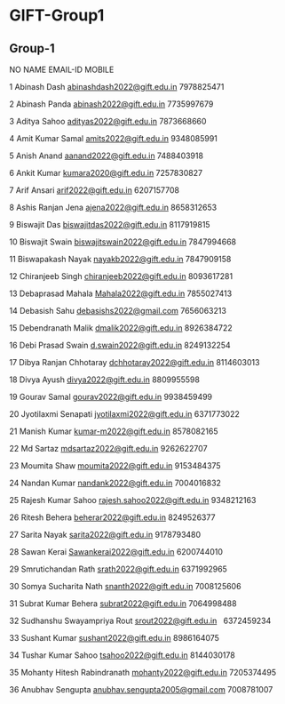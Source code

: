 # GIFT-Group1
## Group-1
NO  NAME                        EMAIL-ID                        MOBILE

1   Abinash Dash                abinashdash2022@gift.edu.in     7978825471

2   Abinash Panda               abinash2022@gift.edu.in         7735997679

3   Aditya Sahoo                adityas2022@gift.edu.in         7873668660

4   Amit Kumar Samal            amits2022@gift.edu.in           9348085991

5   Anish Anand                 aanand2022@gift.edu.in          7488403918

6   Ankit Kumar                 kumara2020@gift.edu.in          7257830827

7   Arif Ansari                 arif2022@gift.edu.in            6207157708

8   Ashis Ranjan Jena           ajena2022@gift.edu.in           8658312653

9   Biswajit Das                biswajitdas2022@gift.edu.in     8117919815

10  Biswajit Swain              biswajitswain2022@gift.edu.in   7847994668

11  Biswapakash Nayak           nayakb2022@gift.edu.in          7847909158

12  Chiranjeeb Singh            chiranjeeb2022@gift.edu.in      8093617281

13  Debaprasad Mahala           Mahala2022@gift.edu.in          7855027413

14  Debasish Sahu               debasishs2022@gmail.com         7656063213

15  Debendranath Malik          dmalik2022@gift.edu.in          8926384722

16  Debi Prasad Swain           d.swain2022@gift.edu.in         8249132254

17  Dibya Ranjan Chhotaray      dchhotaray2022@gift.edu.in      8114603013

18  Divya Ayush                 divya2022@gift.edu.in           8809955598

19  Gourav Samal                gourav2022@gift.edu.in          9938459499

20  Jyotilaxmi Senapati         jyotilaxmi2022@gift.edu.in      6371773022

21  Manish Kumar                kumar-m2022@gift.edu.in         8578082165

22  Md Sartaz                   mdsartaz2022@gift.edu.in        9262622707

23  Moumita Shaw                moumita2022@gift.edu.in         9153484375

24  Nandan Kumar                nandank2022@gift.edu.in         7004016832

25  Rajesh Kumar Sahoo          rajesh.sahoo2022@gift.edu.in    9348212163

26  Ritesh Behera               beherar2022@gift.edu.in         8249526377

27  Sarita Nayak                sarita2022@gift.edu.in          9178793480

28  Sawan Kerai                 Sawankerai2022@gift.edu.in      6200744010

29  Smrutichandan Rath          srath2022@gift.edu.in           6371992965

30  Somya Sucharita Nath        snanth2022@gift.edu.in          7008125606

31  Subrat Kumar Behera         subrat2022@gift.edu.in          7064998488

32  Sudhanshu Swayampriya Rout  srout2022@gift.edu.in           6372459234

33  Sushant Kumar               sushant2022@gift.edu.in         8986164075

34  Tushar Kumar Sahoo          tsahoo2022@gift.edu.in          8144030178

35  Mohanty Hitesh Rabindranath mohanty2022@gift.edu.in         7205374495

36 Anubhav Sengupta 
anubhav.sengupta2005@gmail.com  7008781007
